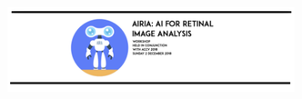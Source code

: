 ![alt text](https://github.com/resvirtualis/resvirtualis.github.io/blob/master/airia/pics/AIRIA_4.png "Logo Title Text 1")
